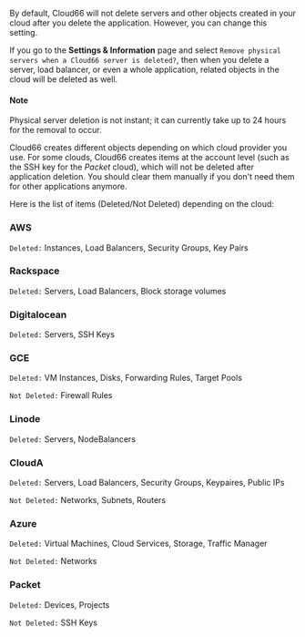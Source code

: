 
By default, Cloud66 will not delete servers and other objects created in your cloud after you delete the application. However, you can change this setting.

If you go to the **Settings & Information** page and select `Remove physical servers when a Cloud66 server is deleted?`, then when you delete a server, load balancer, or even a whole application, related objects in the cloud will be deleted as well.

#### Note
<div class="notice notice-danger">
    <p>Physical server deletion is not instant; it can currently take up to 24 hours for the removal to occur.</p>
</div>

Cloud66 creates different objects depending on which cloud provider you use. For some clouds, Cloud66 creates items at the account level (such as the SSH key for the _Packet_ cloud), which will not be deleted after application deletion. You should clear them manually if you don't need them for other applications anymore.

Here is the list of items (Deleted/Not Deleted) depending on the cloud:

### AWS
`Deleted:` Instances, Load Balancers, Security Groups, Key Pairs

### Rackspace
`Deleted:`  Servers, Load Balancers, Block storage volumes

### Digitalocean
`Deleted:` Servers, SSH Keys

### GCE
`Deleted:` VM Instances, Disks, Forwarding Rules, Target Pools

`Not Deleted:` Firewall Rules

### Linode
`Deleted:` Servers, NodeBalancers


### CloudA
`Deleted:` Servers, Load Balancers, Security Groups, Keypaires, Public IPs

`Not Deleted:` Networks, Subnets, Routers

### Azure
`Deleted:` Virtual Machines, Cloud Services, Storage, Traffic Manager

`Not Deleted:` Networks

### Packet
`Deleted:` Devices, Projects

`Not Deleted:` SSH Keys
